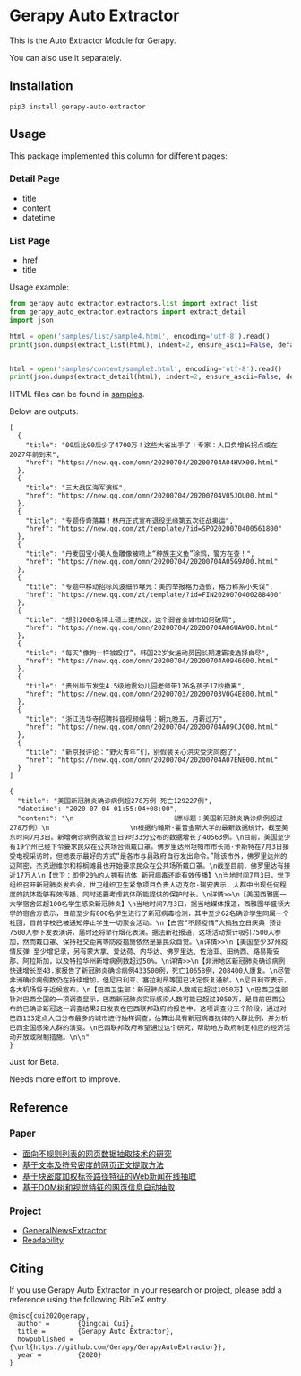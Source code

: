 # Gerapy Auto Extractor

This is the Auto Extractor Module for Gerapy.

You can also use it separately.

## Installation

```
pip3 install gerapy-auto-extractor
```

## Usage

This package implemented this column for different pages:

### Detail Page

* title
* content
* datetime

### List Page

* href
* title

Usage example:

```python
from gerapy_auto_extractor.extractors.list import extract_list
from gerapy_auto_extractor.extractors import extract_detail
import json

html = open('samples/list/sample4.html', encoding='utf-8').read()
print(json.dumps(extract_list(html), indent=2, ensure_ascii=False, default=str))


html = open('samples/content/sample2.html', encoding='utf-8').read()
print(json.dumps(extract_detail(html), indent=2, ensure_ascii=False, default=str))
```

HTML files can be found in [samples](./samples).

Below are outputs:

```
[
  {
    "title": "00后比90后少了4700万！这些大省出手了！专家：人口负增长拐点或在2027年前到来",
    "href": "https://new.qq.com/omn/20200704/20200704A04HVX00.html"
  },
  {
    "title": "三大战区海军演练",
    "href": "https://new.qq.com/omn/20200704/20200704V05JOU00.html"
  },
  {
    "title": "专题传奇落幕！林丹正式宣布退役无缘第五次征战奥运",
    "href": "https://new.qq.com/zt/template/?id=SPO2020070400561800"
  },
  {
    "title": "丹麦国宝小美人鱼雕像被喷上“种族主义鱼”涂鸦，警方在查！",
    "href": "https://new.qq.com/omn/20200704/20200704A05G9A00.html"
  },
  {
    "title": "专题中移动招标风波细节曝光：美的举报格力造假，格力称系小失误",
    "href": "https://new.qq.com/zt/template/?id=FIN2020070400288400"
  },
  {
    "title": "想引2000名博士硕士遭热议，这个弱省会城市如何破局",
    "href": "https://new.qq.com/omn/20200704/20200704A06UAW00.html"
  },
  {
    "title": "每天“像狗一样被殴打”，韩国22岁女运动员因长期遭霸凌选择自尽",
    "href": "https://new.qq.com/omn/20200704/20200704A0946000.html"
  },
  {
    "title": "贵州毕节发生4.5级地震幼儿园老师带176名孩子17秒撤离",
    "href": "https://new.qq.com/omn/20200703/20200703V0G4E800.html"
  },
  {
    "title": "浙江法华寺招聘抖音视频编导：朝九晚五，月薪过万",
    "href": "https://new.qq.com/omn/20200704/20200704A09CJO00.html"
  },
  {
    "title": "新京报评论：“野火青年”们，别假装关心洪灾受灾同胞了",
    "href": "https://new.qq.com/omn/20200704/20200704A07ENE00.html"
  }
]

{
  "title": "美国新冠肺炎确诊病例超278万例 死亡129227例",
  "datetime": "2020-07-04 01:55:04+08:00",
  "content": "\n                        （原标题：美国新冠肺炎确诊病例超过278万例）\n                    \n根据约翰斯·霍普金斯大学的最新数据统计，截至美东时间7月3日。新增确诊病例数较当日9时33分公布的数据增长了40563例。\n目前，美国至少有19个州已经下令要求民众在公共场合佩戴口罩。佛罗里达州坦帕市市长简·卡斯特在7月3日接受电视采访时，但她表示最好的方式“是各市与县政府自行发出命令。”除该市外，佛罗里达州的迈阿密，杰克逊维尔和棕榈滩县也开始要求民众在公共场所戴口罩。\n截至目前，佛罗里达有接近17万人\n【世卫：即使20%的人拥有抗体 新冠病毒还能有效传播】\n当地时间7月3日，世卫组织召开新冠肺炎发布会，世卫组织卫生紧急项目负责人迈克尔·瑞安表示，人群中出现任何程度的抗体能够有效传播，同时还要考虑抗体所能提供的保护时长。\n详情>>\n【美国西雅图一大学宿舍区超100名学生感染新冠肺炎】\n当地时间7月3日，据当地媒体报道，西雅图华盛顿大学的宿舍方表示，目前至少有800名学生进行了新冠病毒检测，其中至少62名确诊学生同属一个社团，目前学校已被通知停止学生一切聚会活动。\n【白宫“不顾疫情”大搞独立日庆典 预计7500人参下发表演讲，届时还将举行烟花表演。据法新社报道，这场活动预计吸引7500人参加，然而戴口罩、保持社交距离等防疫措施依然是靠民众自觉。\n详情>>\n【美国至少37州疫情反弹 至少增记录，另有蒙大拿、爱达荷、内华达、佛罗里达、佐治亚、田纳西、路易斯安那、阿拉斯加，以及特拉华州新增病例数超过50%。\n详情>>\n【非洲地区新冠肺炎确诊病例快速增长至43.家报告了新冠肺炎确诊病例433500例，死亡10658例，208400人康复。\n尽管非洲确诊病例数仍在持续增加，但尼日利亚、塞拉利昂等国已决定恢复通航。\n尼日利亚表示，各大机场将于近候宣布。\n【巴西卫生部：新冠肺炎感染人数或已超过1050万】\n巴西卫生部针对巴西全国的一项调查显示，巴西新冠肺炎实际感染人数可能已超过1050万，是目前巴西公布的已确诊新冠这一调查结果2日发表在巴西联邦政府的报告中。这项调查分三个阶段，通过对巴西133定点人口分布最多的城市进行抽样调查，估算出具有新冠病毒抗体的人群比例，并分析巴西全国感染人群的演变。\n巴西联邦政府希望通过这个研究，帮助地方政府制定相应的经济活动开放或限制措施。\n\n"
}
```

Just for Beta.

Needs more effort to improve.

## Reference

### Paper

* [面向不规则列表的网页数据抽取技术的研究](http://www.cnki.com.cn/Article/CJFDTotal-JSYJ201509023.htm)
* [基于文本及符号密度的网页正文提取方法](https://kns.cnki.net/KCMS/detail/detail.aspx?dbcode=CJFQ&dbname=CJFDLAST2019&filename=GWDZ201908029&v=MDY4MTRxVHJXTTFGckNVUkxPZmJ1Wm5GQ2poVXJyQklqclBkTEc0SDlqTXA0OUhiWVI4ZVgxTHV4WVM3RGgxVDM=)
* [基于块密度加权标签路径特征的Web新闻在线抽取](https://kns.cnki.net/kcms/detail/detail.aspx?filename=PZKX201708010&dbcode=CJFQ&dbname=CJFD2017&v=)
* [基于DOM树和视觉特征的网页信息自动抽取](http://www.cnki.com.cn/Article/CJFDTOTAL-JSJC201310069.htm)

### Project

* [GeneralNewsExtractor](https://github.com/kingname/GeneralNewsExtractor)
* [Readability](https://github.com/buriy/python-readability)

## Citing 

If you use Gerapy Auto Extractor in your research or project, please add a reference using the following BibTeX entry.

```
@misc{cui2020gerapy,
  author =       {Qingcai Cui},
  title =        {Gerapy Auto Extractor},
  howpublished = {\url{https://github.com/Gerapy/GerapyAutoExtractor}},
  year =         {2020}
}
```
